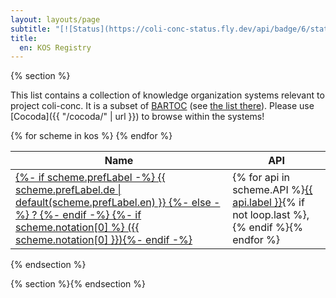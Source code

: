 ```yaml
---
layout: layouts/page
subtitle: "[![Status](https://coli-conc-status.fly.dev/api/badge/6/status)](https://coli-conc-status.fly.dev/status/all)"
title:
  en: KOS Registry
---
```


{% section %}

This list contains a collection of knowledge organization systems relevant to project coli-conc. It is a subset of [BARTOC](https://bartoc.org/) (see [the list there](http://bartoc.org/vocabularies?partOf=http://bartoc.org/en/node/18926)). Please use [Cocoda]({{ "/cocoda/" | url }}) to browse within the systems!

<table>
  <thead>
    <tr>
      <th>Name</th>
      <th>API</th>
    </tr>
  </thead>
  <tbody>
    {% for scheme in kos %}
    <tr>
      <td>
        <a target="_blank" href="{{ scheme.uri }}">
        {%- if scheme.prefLabel -%}
          {{ scheme.prefLabel.de | default(scheme.prefLabel.en) }}
        {%- else -%}
          ?
        {%- endif -%}
        {%- if scheme.notation[0] %} ({{ scheme.notation[0] }}){%- endif -%}
        </a>
      </td>
      <td>
        {% for api in scheme.API %}<a target="_blank" href="{{ api.url }}">{{ api.label }}</a>{% if not loop.last %}, {% endif %}{% endfor %}
      </td>
    </tr>
    {% endfor %}
  <tbody>
</table>

{% endsection %}

{% section %}{% endsection %}
